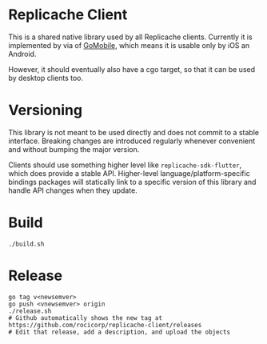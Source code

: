 # Replicache Client

This is a shared native library used by all Replicache clients. Currently it is implemented by via of [GoMobile](https://godoc.org/golang.org/x/mobile/cmd/gomobile),
which means it is usable only by iOS an Android.

However, it should eventually also have a cgo target, so that it can be used by desktop clients too.

# Versioning

This library is not meant to be used directly and does not commit to a stable interface. Breaking changes
are introduced regularly whenever convenient and without bumping the major version.

Clients should use something higher level like `replicache-sdk-flutter`, which does provide a stable API.
Higher-level language/platform-specific bindings packages will statically link to a specific version of
this library and handle API changes when they update.

# Build

```
./build.sh
```

# Release

```
go tag v<newsemver>
go push <vnewsemver> origin
./release.sh
# Github automatically shows the new tag at https://github.com/rocicorp/replicache-client/releases
# Edit that release, add a description, and upload the objects
```
